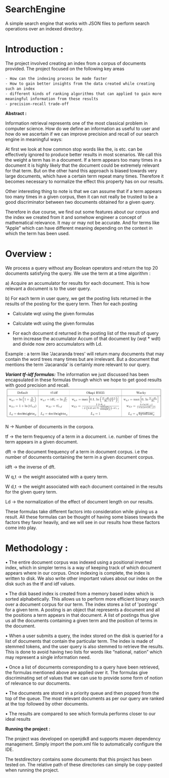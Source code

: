 # SearchEngine

A simple search engine that works with JSON files to perform search operations over an indexed directory.


# Introduction :
	
The project involved creating an index from a corpus of documents provided. The project focused on the following key areas 

    - How can the indexing process be made faster
    - How to gain better insights from the data created while creating such an index
    - different kinds of ranking algorithms that can applied to gain more meaningful information from these results
    - precision-recall trade-off     


**Abstract :**

Information retrieval represents one of the most classical problem in computer science.  How do we define an information as useful to user and how do we ascertain if we can improve precision and recall of our search engine in meaningful ways:

At first we look at how common stop words like the, is etc. can be effectively ignored to produce better results in most scenarios. We call this the weight a term has in a document. If a term appears too many times in a document it is highly likely that the document could be extremely relevant for that term. But on the other hand this approach is biased towards very large documents, which have a certain term repeat many times. Therefore it becomes necessary to normalize the effect this property has on our results.

Other interesting thing to note is that we can assume that if a term appears too many times in a given corpus, then it can not really be trusted to be a good discriminator between two documents obtained for a given query.

Therefore in due course, we find out some features about our corpus and the index we created from it and somehow engineer a concept of mathematical relevance. It may or may not be accurate. And for terms like “Apple” which can have different meaning depending on the context in which the term has been used.



# Overview :

We process a query without any Boolean operators and return the top 20 documents satisfying the query. We use the term at a time algorithm :



a) Acquire an accumulator for results for each document. This is how relevant a document is to the user query.

b) For each term in user query, we get the posting lists returned in the results of the posting for the query term. Then for each posting

-  Calculate wqt using the given formulas
-  Calculate wdt using the given formulas

- For each document d returned in the posting list of the result of query term increase the accumulator Accum of that document by (wqt * wdt) and divide now zero accumulators with Ld.


Example : a term like 'Jacaranda trees' will return many documents that may contain the word trees many times but are irrelevant. But a document that mentions the term 'Jacaranda' is certainly more relevant to our query.





***Variant tf-idf formulas:*** The information we just discussed has been encapsulated in these formulas through which we hope to get good results with good precision and recall. 
![](./readme/Schemes.png)

N → Number of documents in the corpora. 

tf → the term frequency of a term in a document. i.e. number of times the term appears in a given document.


dft → the document frequency of a term in document corpus. i.e the number of documents containing the term in a given document corpus.

idft → the inverse of dft.
  
W q,t → the weight associated with a query term.
      
W d,t → the weight associated with each document contained in the results for the given query term.
      
Ld → the normalization of the effect of document length on our results.


These formulas take different factors into consideration while giving us a result. All these formulas can be thought of having some biases towards the factors they favor heavily, and we will see in our results how these factors come into play.


# Methodology :

• The entire document corpus was indexed using a positional inverted index, which in simpler terms is a way of keeping track of which document appears where in our corpus. Once indexing is complete, the index is written to disk. We also write other important values about our index on the disk such as the tf and idf values.

• The disk based index is created from a memory based index which is sorted alphabetically. This allows us to perform more efficient binary search over a document corpus for our term. The index stores a list of 'postings' for a given term. A posting is an object that represents a document and all the positions a term appears in that document. A list of postings thus give us all the documents containing a given term and the position of terms in the document.
  
  
• When a user submits a query, the index stored on the disk is queried for a list of documents that contain the particular term. The index is made of stemmed tokens, and the user query is also stemmed to retrieve the results. This is done to avoid having two lists for words like “national, nation” which may represent a single information need.
  
• Once a list of documents corresponding to a query have been retrieved, the formulas mentioned above are applied over it. The formulas give discriminating set of values that we can use to provide some form of notion of relevance to our documents.

• The documents are stored in a priority queue and then popped from the top of the queue. The most relevant documents as per our query are ranked at the top followed by other documents.
  
• The results are compared to see which formula performs closer to our ideal results

**Running the project :**

The project was developed on openjdk8 and supports maven dependency management. Simply import the pom.xml file to automatically configure the IDE.

The testdirectory contains some documents that this project has been tested on. The relative path of these directories can simply be copy-pasted when running the project.
